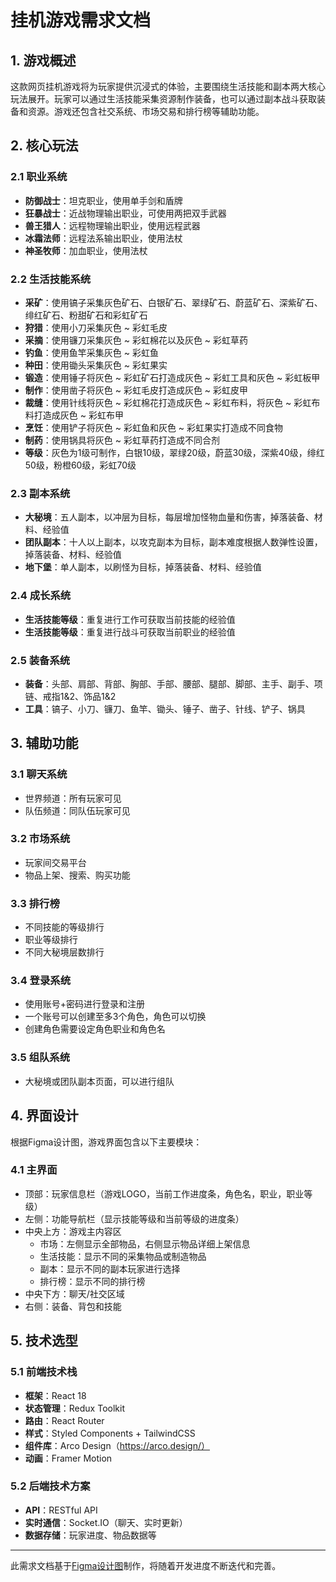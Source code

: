 # 挂机游戏需求文档

## 1. 游戏概述

这款网页挂机游戏将为玩家提供沉浸式的体验，主要围绕生活技能和副本两大核心玩法展开。玩家可以通过生活技能采集资源制作装备，也可以通过副本战斗获取装备和资源。游戏还包含社交系统、市场交易和排行榜等辅助功能。

## 2. 核心玩法
### 2.1 职业系统
- **防御战士**：坦克职业，使用单手剑和盾牌
- **狂暴战士**：近战物理输出职业，可使用两把双手武器
- **兽王猎人**：远程物理输出职业，使用远程武器
- **冰霜法师**：远程法系输出职业，使用法杖
- **神圣牧师**：加血职业，使用法杖

### 2.2 生活技能系统
- **采矿**：使用镐子采集灰色矿石、白银矿石、翠绿矿石、蔚蓝矿石、深紫矿石、绯红矿石、粉甜矿石和彩虹矿石
- **狩猎**：使用小刀采集灰色 ~ 彩虹毛皮
- **采摘**：使用镰刀采集灰色 ~ 彩虹棉花以及灰色 ~ 彩虹草药
- **钓鱼**：使用鱼竿采集灰色 ~ 彩虹鱼
- **种田**：使用锄头采集灰色 ~ 彩虹果实
- **锻造**：使用锤子将灰色 ~ 彩虹矿石打造成灰色 ~ 彩虹工具和灰色 ~ 彩虹板甲
- **制作**：使用凿子将灰色 ~ 彩虹毛皮打造成灰色 ~ 彩虹皮甲
- **裁缝**：使用针线将灰色 ~ 彩虹棉花打造成灰色 ~ 彩虹布料，将灰色 ~ 彩虹布料打造成灰色 ~ 彩虹布甲
- **烹饪**：使用铲子将灰色 ~ 彩虹鱼和灰色 ~ 彩虹果实打造成不同食物
- **制药**：使用锅具将灰色 ~ 彩虹草药打造成不同合剂
- **等级**：灰色为1级可制作，白银10级，翠绿20级，蔚蓝30级，深紫40级，绯红50级，粉橙60级，彩虹70级

### 2.3 副本系统
- **大秘境**：五人副本，以冲层为目标，每层增加怪物血量和伤害，掉落装备、材料、经验值
- **团队副本**：十人以上副本，以攻克副本为目标，副本难度根据人数弹性设置，掉落装备、材料、经验值
- **地下堡**：单人副本，以刷怪为目标，掉落装备、材料、经验值

### 2.4 成长系统
- **生活技能等级**：重复进行工作可获取当前技能的经验值
- **生活技能等级**：重复进行战斗可获取当前职业的经验值

### 2.5 装备系统
- **装备**：头部、肩部、背部、胸部、手部、腰部、腿部、脚部、主手、副手、项链、戒指1&2、饰品1&2
- **工具**：镐子、小刀、镰刀、鱼竿、锄头、锤子、凿子、针线、铲子、锅具

## 3. 辅助功能
### 3.1 聊天系统
- 世界频道：所有玩家可见
- 队伍频道：同队伍玩家可见

### 3.2 市场系统
- 玩家间交易平台
- 物品上架、搜索、购买功能

### 3.3 排行榜
- 不同技能的等级排行
- 职业等级排行
- 不同大秘境层数排行

### 3.4 登录系统
- 使用账号+密码进行登录和注册
- 一个账号可以创建至多3个角色，角色可以切换
- 创建角色需要设定角色职业和角色名

### 3.5 组队系统
- 大秘境或团队副本页面，可以进行组队

## 4. 界面设计

根据Figma设计图，游戏界面包含以下主要模块：

### 4.1 主界面
- 顶部：玩家信息栏（游戏LOGO，当前工作进度条，角色名，职业，职业等级）
- 左侧：功能导航栏（显示技能等级和当前等级的进度条）
- 中央上方：游戏主内容区
    - 市场：左侧显示全部物品，右侧显示物品详细上架信息
    - 生活技能：显示不同的采集物品或制造物品
    - 副本：显示不同的副本玩家进行选择
    - 排行榜：显示不同的排行榜
- 中央下方：聊天/社交区域
- 右侧：装备、背包和技能

## 5. 技术选型

### 5.1 前端技术栈
- **框架**：React 18
- **状态管理**：Redux Toolkit
- **路由**：React Router
- **样式**：Styled Components + TailwindCSS
- **组件库**：Arco Design（https://arco.design/）
- **动画**：Framer Motion

### 5.2 后端技术方案
- **API**：RESTful API
- **实时通信**：Socket.IO（聊天、实时更新）
- **数据存储**：玩家进度、物品数据等

---

此需求文档基于[Figma设计图](https://www.figma.com/design/Eq7OHiADyCd62NYJkxLwW0/Untitled?node-id=1-3&t=5l9iGhdptW3Vcg9L-4)制作，将随着开发进度不断迭代和完善。
